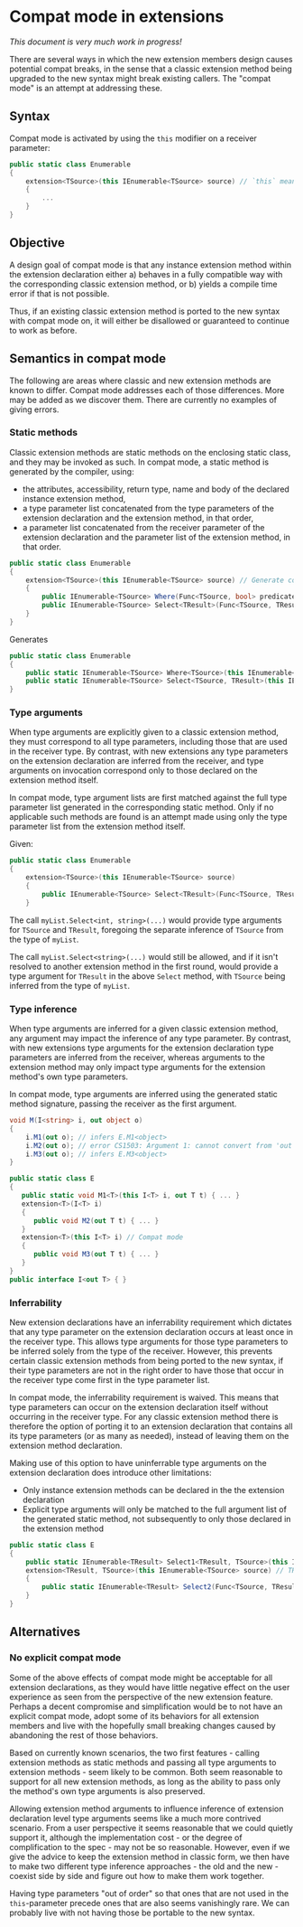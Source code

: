 # Compat mode in extensions

_This document is very much work in progress!_

There are several ways in which the new extension members design causes potential compat breaks, in the sense that a classic extension method being upgraded to the new syntax might break existing callers. The "compat mode" is an attempt at addressing these.

## Syntax

Compat mode is activated by using the `this` modifier on a receiver parameter:

``` c#
public static class Enumerable
{
    extension<TSource>(this IEnumerable<TSource> source) // `this` means compat mode
    {
        ...
    }
}
```

## Objective

A design goal of compat mode is that any instance extension method within the extension declaration either a) behaves in a fully compatible way with the corresponding classic extension method, or b) yields a compile time error if that is not possible.

Thus, if an existing classic extension method is ported to the new syntax with compat mode on, it will either be disallowed or guaranteed to continue to work as before.

## Semantics in compat mode

The following are areas where classic and new extension methods are known to differ. Compat mode addresses each of those differences. More may be added as we discover them. There are currently no examples of giving errors.

### Static methods

Classic extension methods are static methods on the enclosing static class, and they may be invoked as such. In compat mode, a static method is generated by the compiler, using:

- the attributes, accessibility, return type, name and body of the declared instance extension method,
- a type parameter list concatenated from the type parameters of the extension declaration and the extension method, in that order,
- a parameter list concatenated from the receiver parameter of the extension declaration and the parameter list of the extension method, in that order.

``` c#
public static class Enumerable
{
    extension<TSource>(this IEnumerable<TSource> source) // Generate compatible extension methods
    {
        public IEnumerable<TSource> Where(Func<TSource, bool> predicate) { ... }
        public IEnumerable<TSource> Select<TResult>(Func<TSource, TResult> selector)  { ... }
    }
}
```

Generates

``` c#
public static class Enumerable
{
    public static IEnumerable<TSource> Where<TSource>(this IEnumerable<TSource> source, Func<TSource, bool> predicate) { ... }
    public static IEnumerable<TSource> Select<TSource, TResult>(this IEnumerable<TSource> source, Func<TSource, TResult> selector)  { ... }
}
```

### Type arguments

When type arguments are explicitly given to a classic extension method, they must correspond to all type parameters, including those that are used in the receiver type. By contrast, with new extensions any type parameters on the extension declaration are inferred from the receiver, and type arguments on invocation correspond only to those declared on the extension method itself.

In compat mode, type argument lists are first matched against the full type parameter list generated in the corresponding static method. Only if no applicable such methods are found is an attempt made using only the type parameter list from the extension method itself.

Given:
``` c#
public static class Enumerable
{
    extension<TSource>(this IEnumerable<TSource> source)
    {
        public IEnumerable<TSource> Select<TResult>(Func<TSource, TResult> selector)  { ... }
    }

```

The call `myList.Select<int, string>(...)` would provide type arguments for `TSource` and `TResult`, foregoing the separate inference of `TSource` from the type of `myList`.

The call `myList.Select<string>(...)` would still be allowed, and if it isn't resolved to another extension method in the first round, would provide a type argument for `TResult` in the above `Select` method, with `TSource` being inferred from the type of `myList`.

### Type inference

When type arguments are inferred for a given classic extension method, any argument may impact the inference of any type parameter. By contrast, with new extensions type arguments for the extension declaration type parameters are inferred from the receiver, whereas arguments to the extension method may only impact type arguments for the extension method's own type parameters.

In compat mode, type arguments are inferred using the generated static method signature, passing the receiver as the first argument.

``` c#
void M(I<string> i, out object o)
{
    i.M1(out o); // infers E.M1<object>
    i.M2(out o); // error CS1503: Argument 1: cannot convert from 'out object' to 'out string'
    i.M3(out o); // infers E.M3<object>
}

public static class E
{
   public static void M1<T>(this I<T> i, out T t) { ... }
   extension<T>(I<T> i)
   {
      public void M2(out T t) { ... }
   }
   extension<T>(this I<T> i) // Compat mode
   {
      public void M3(out T t) { ... }
   }
}
public interface I<out T> { }
```

### Inferrability

New extension declarations have an inferrability requirement which dictates that any type parameter on the extension declaration occurs at least once in the receiver type. This allows type arguments for those type parameters to be inferred solely from the type of the receiver. However, this prevents certain classic extension methods from being ported to the new syntax, if their type parameters are not in the right order to have those that occur in the receiver type come first in the type parameter list.

In compat mode, the inferrability requirement is waived. This means that type parameters can occur on the extension declaration itself without occurring in the receiver type. For any classic extension method there is therefore the option of porting it to an extension declaration that contains all its type parameters (or as many as needed), instead of leaving them on the extension method declaration.

Making use of this option to have uninferrable type arguments on the extension declaration does introduce other limitations:

- Only instance extension methods can be declared in the the extension declaration
- Explicit type arguments will only be matched to the full argument list of the generated static method, not subsequently to only those declared in the extension method

``` c#
public static class E
{
    public static IEnumerable<TResult> Select1<TResult, TSource>(this IEnumerable<TSource> source, Func<TSource, TResult> selector) { ... }
    extension<TResult, TSource>(this IEnumerable<TSource> source) // TResult not used
    {
        public static IEnumerable<TResult> Select2(Func<TSource, TResult> selector) { ... }
    }
}
```

## Alternatives

### No explicit compat mode
Some of the above effects of compat mode might be acceptable for all extension declarations, as they would have little negative effect on the user experience as seen from the perspective of the new extension feature. Perhaps a decent compromise and simplification would be to not have an explicit compat mode, adopt some of its behaviors for all extension members and live with the hopefully small breaking changes caused by abandoning the rest of those behaviors.

Based on currently known scenarios, the two first features - calling extension methods as static methods and passing all type arguments to extension methods - seem likely to be common. Both seem reasonable to support for all new extension methods, as long as the ability to pass only the method's own type arguments is also preserved. 

Allowing extension method arguments to influence inference of extension declaration level type arguments seems like a much more contrived scenario. From a user perspective it seems reasonable that we could quietly support it, although the implementation cost - or the degree of complification to the spec - may not be so reasonable. However, even if we give the advice to keep the extension method in classic form, we then have to make two different type inference approaches - the old and the new - coexist side by side and figure out how to make them work together.

Having type parameters "out of order" so that ones that are not used in the `this`-parameter precede ones that are also seems vanishingly rare. We can probably live with not having those be portable to the new syntax.